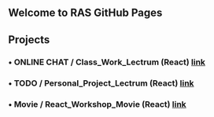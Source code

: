 ## Welcome to RAS GitHub Pages



## Projects
### • ONLINE CHAT / Class_Work_Lectrum (React) [link](https://ras.pp.ua/React_Offline_Intensive_Lectrum/)
### • TODO / Personal_Project_Lectrum  (React) [link](https://ras.pp.ua/React_Personal_Project_Lectrum/)
### • Movie / React_Workshop_Movie      (React) [link](https://ras.pp.ua/React_Workshop_Movie)
